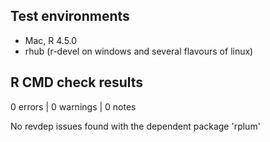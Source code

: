 ## Test environments
* Mac, R 4.5.0
* rhub (r-devel on windows and several flavours of linux)

## R CMD check results

0 errors | 0 warnings | 0 notes

No revdep issues found with the dependent package 'rplum'
